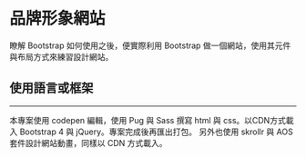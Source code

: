 # 品牌形象網站

瞭解 Bootstrap 如何使用之後，便實際利用 Bootstrap 做一個網站，使用其元件與布局方式來練習設計網站。
  
## 使用語言或框架 
------------------

本專案使用 codepen 編輯，使用 Pug 與 Sass 撰寫 html 與 css。以CDN方式載入 Bootstrap 4 與 jQuery。專案完成後再匯出打包。
另外也使用 skrollr 與 AOS 套件設計網站動畫，同樣以 CDN 方式載入。
  
 


